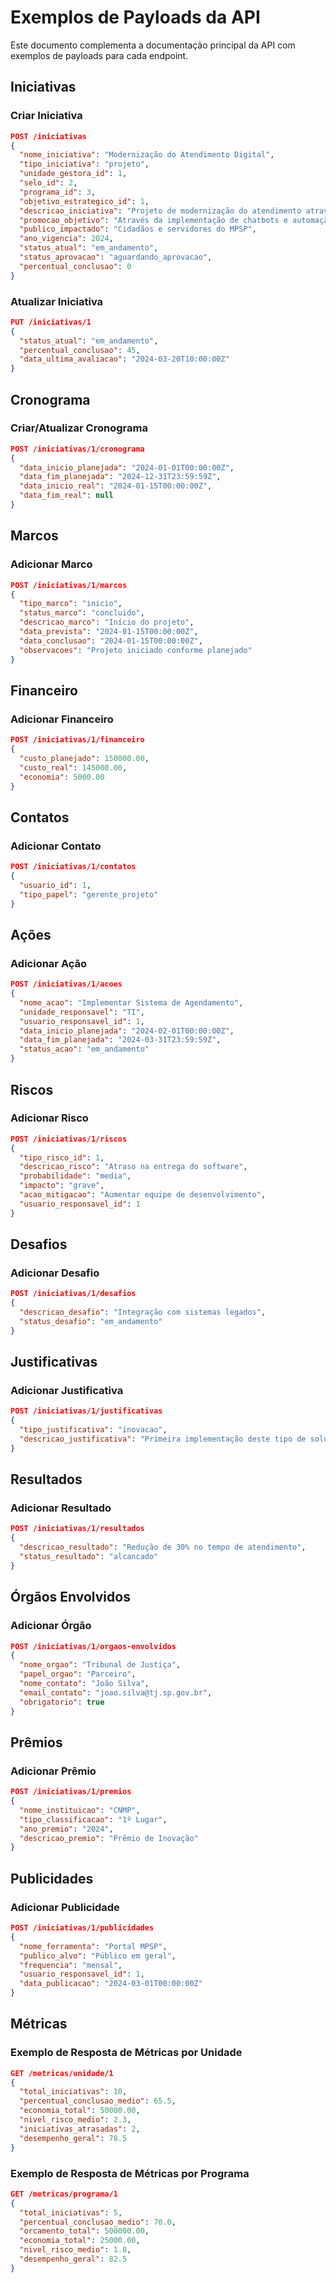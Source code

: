 # Exemplos de Payloads da API

Este documento complementa a documentação principal da API com exemplos de payloads para cada endpoint.

## Iniciativas

### Criar Iniciativa
```json
POST /iniciativas
{
  "nome_iniciativa": "Modernização do Atendimento Digital",
  "tipo_iniciativa": "projeto",
  "unidade_gestora_id": 1,
  "selo_id": 2,
  "programa_id": 3,
  "objetivo_estrategico_id": 1,
  "descricao_iniciativa": "Projeto de modernização do atendimento através de canais digitais",
  "promocao_objetivo": "Através da implementação de chatbots e automação de processos",
  "publico_impactado": "Cidadãos e servidores do MPSP",
  "ano_vigencia": 2024,
  "status_atual": "em_andamento",
  "status_aprovacao": "aguardando_aprovacao",
  "percentual_conclusao": 0
}
```

### Atualizar Iniciativa
```json
PUT /iniciativas/1
{
  "status_atual": "em_andamento",
  "percentual_conclusao": 45,
  "data_ultima_avaliacao": "2024-03-20T10:00:00Z"
}
```

## Cronograma

### Criar/Atualizar Cronograma
```json
POST /iniciativas/1/cronograma
{
  "data_inicio_planejada": "2024-01-01T00:00:00Z",
  "data_fim_planejada": "2024-12-31T23:59:59Z",
  "data_inicio_real": "2024-01-15T00:00:00Z",
  "data_fim_real": null
}
```

## Marcos

### Adicionar Marco
```json
POST /iniciativas/1/marcos
{
  "tipo_marco": "inicio",
  "status_marco": "concluido",
  "descricao_marco": "Início do projeto",
  "data_prevista": "2024-01-15T00:00:00Z",
  "data_conclusao": "2024-01-15T00:00:00Z",
  "observacoes": "Projeto iniciado conforme planejado"
}
```

## Financeiro

### Adicionar Financeiro
```json
POST /iniciativas/1/financeiro
{
  "custo_planejado": 150000.00,
  "custo_real": 145000.00,
  "economia": 5000.00
}
```

## Contatos

### Adicionar Contato
```json
POST /iniciativas/1/contatos
{
  "usuario_id": 1,
  "tipo_papel": "gerente_projeto"
}
```

## Ações

### Adicionar Ação
```json
POST /iniciativas/1/acoes
{
  "nome_acao": "Implementar Sistema de Agendamento",
  "unidade_responsavel": "TI",
  "usuario_responsavel_id": 1,
  "data_inicio_planejada": "2024-02-01T00:00:00Z",
  "data_fim_planejada": "2024-03-31T23:59:59Z",
  "status_acao": "em_andamento"
}
```

## Riscos

### Adicionar Risco
```json
POST /iniciativas/1/riscos
{
  "tipo_risco_id": 1,
  "descricao_risco": "Atraso na entrega do software",
  "probabilidade": "media",
  "impacto": "grave",
  "acao_mitigacao": "Aumentar equipe de desenvolvimento",
  "usuario_responsavel_id": 1
}
```

## Desafios

### Adicionar Desafio
```json
POST /iniciativas/1/desafios
{
  "descricao_desafio": "Integração com sistemas legados",
  "status_desafio": "em_andamento"
}
```

## Justificativas

### Adicionar Justificativa
```json
POST /iniciativas/1/justificativas
{
  "tipo_justificativa": "inovacao",
  "descricao_justificativa": "Primeira implementação deste tipo de solução no MP"
}
```

## Resultados

### Adicionar Resultado
```json
POST /iniciativas/1/resultados
{
  "descricao_resultado": "Redução de 30% no tempo de atendimento",
  "status_resultado": "alcancado"
}
```

## Órgãos Envolvidos

### Adicionar Órgão
```json
POST /iniciativas/1/orgaos-envolvidos
{
  "nome_orgao": "Tribunal de Justiça",
  "papel_orgao": "Parceiro",
  "nome_contato": "João Silva",
  "email_contato": "joao.silva@tj.sp.gov.br",
  "obrigatorio": true
}
```

## Prêmios

### Adicionar Prêmio
```json
POST /iniciativas/1/premios
{
  "nome_instituicao": "CNMP",
  "tipo_classificacao": "1º Lugar",
  "ano_premio": "2024",
  "descricao_premio": "Prêmio de Inovação"
}
```

## Publicidades

### Adicionar Publicidade
```json
POST /iniciativas/1/publicidades
{
  "nome_ferramenta": "Portal MPSP",
  "publico_alvo": "Público em geral",
  "frequencia": "mensal",
  "usuario_responsavel_id": 1,
  "data_publicacao": "2024-03-01T00:00:00Z"
}
```

## Métricas

### Exemplo de Resposta de Métricas por Unidade
```json
GET /metricas/unidade/1
{
  "total_iniciativas": 10,
  "percentual_conclusao_medio": 65.5,
  "economia_total": 50000.00,
  "nivel_risco_medio": 2.3,
  "iniciativas_atrasadas": 2,
  "desempenho_geral": 78.5
}
```

### Exemplo de Resposta de Métricas por Programa
```json
GET /metricas/programa/1
{
  "total_iniciativas": 5,
  "percentual_conclusao_medio": 70.0,
  "orcamento_total": 500000.00,
  "economia_total": 25000.00,
  "nivel_risco_medio": 1.8,
  "desempenho_geral": 82.5
}
``` 